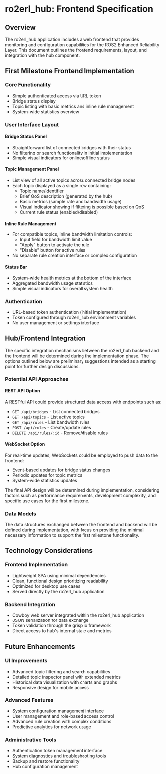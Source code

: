 # ro2erl_hub: Frontend Specification

## Overview
The ro2erl_hub application includes a web frontend that provides monitoring and configuration capabilities for the ROS2 Enhanced Reliability Layer. This document outlines the frontend requirements, layout, and integration with the hub component.

## First Milestone Frontend Implementation

### Core Functionality
- Simple authenticated access via URL token
- Bridge status display
- Topic listing with basic metrics and inline rule management
- System-wide statistics overview

### User Interface Layout

#### Bridge Status Panel
- Straightforward list of connected bridges with their status
- No filtering or search functionality in initial implementation
- Simple visual indicators for online/offline status

#### Topic Management Panel
- List view of all active topics across connected bridge nodes
- Each topic displayed as a single row containing:
  - Topic name/identifier
  - Brief QoS description (generated by the hub)
  - Basic metrics (sample rate and bandwidth usage)
  - Visual indicator showing if filtering is possible based on QoS
  - Current rule status (enabled/disabled)

#### Inline Rule Management
- For compatible topics, inline bandwidth limitation controls:
  - Input field for bandwidth limit value
  - "Apply" button to activate the rule
  - "Disable" button for active rules
- No separate rule creation interface or complex configuration

#### Status Bar
- System-wide health metrics at the bottom of the interface
- Aggregated bandwidth usage statistics
- Simple visual indicators for overall system health

### Authentication
- URL-based token authentication (initial implementation)
- Token configured through ro2erl_hub environment variables
- No user management or settings interface

## Hub/Frontend Integration

The specific integration mechanisms between the ro2erl_hub backend and the frontend will be determined during the implementation phase. The options outlined below are preliminary suggestions intended as a starting point for further design discussions.

### Potential API Approaches

#### REST API Option
A RESTful API could provide structured data access with endpoints such as:
- `GET /api/bridges` - List connected bridges
- `GET /api/topics` - List active topics
- `GET /api/rules` - List bandwidth rules
- `POST /api/rules` - Create/update rules
- `DELETE /api/rules/:id` - Remove/disable rules

#### WebSocket Option
For real-time updates, WebSockets could be employed to push data to the frontend:
- Event-based updates for bridge status changes
- Periodic updates for topic metrics
- System-wide statistics updates

The final API design will be determined during implementation, considering factors such as performance requirements, development complexity, and specific use cases for the first milestone.

### Data Models
The data structures exchanged between the frontend and backend will be defined during implementation, with focus on providing the minimal necessary information to support the first milestone functionality.

## Technology Considerations

### Frontend Implementation
- Lightweight SPA using minimal dependencies
- Clean, functional design prioritizing readability
- Optimized for desktop use cases
- Served directly by the ro2erl_hub application

### Backend Integration
- Cowboy web server integrated within the ro2erl_hub application
- JSON serialization for data exchange
- Token validation through the grisp.io framework
- Direct access to hub's internal state and metrics

## Future Enhancements

### UI Improvements
- Advanced topic filtering and search capabilities
- Detailed topic inspector panel with extended metrics
- Historical data visualization with charts and graphs
- Responsive design for mobile access

### Advanced Features
- System configuration management interface
- User management and role-based access control
- Advanced rule creation with complex conditions
- Predictive analytics for network usage

### Administrative Tools
- Authentication token management interface
- System diagnostics and troubleshooting tools
- Backup and restore functionality
- Hub configuration management 